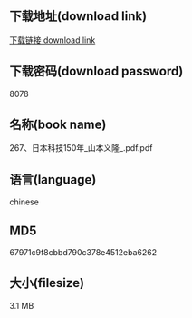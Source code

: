 ## 下载地址(download link)
[下载链接 download link](https://voluble-croquembouche-d321dc.netlify.app/?s=267%E3%80%81%E6%97%A5%E6%9C%AC%E7%A7%91%E6%8A%80150%E5%B9%B4_%E5%B1%B1%E6%9C%AC%E4%B9%89%E9%9A%86_.pdf)

## 下载密码(download password)
8078

## 名称(book name)
267、日本科技150年_山本义隆_.pdf.pdf

## 语言(language)
chinese

## MD5
67971c9f8cbbd790c378e4512eba6262

## 大小(filesize)
3.1 MB
